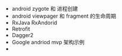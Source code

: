 


- android zygote 和 进程创建
- android viewpager 和 fragment 的生命周期
- RxJava RxAndorid
- Retrofit
- Dagger2
- Google andriod mvp 架构示例
- 
